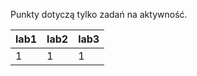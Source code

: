 Punkty dotyczą tylko zadań na aktywność.

| lab1 | lab2 | lab3 |
|------|------|------|
|    1 |    1 |    1 |
